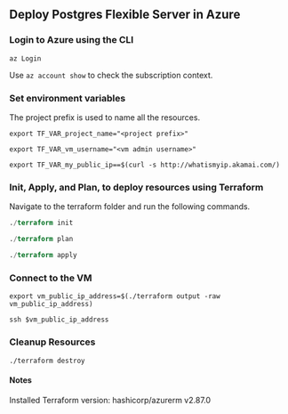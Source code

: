 
## Deploy Postgres Flexible Server in Azure

### Login to Azure using the CLI

```
az Login
```

Use `az account show` to check the subscription context.

### Set environment variables

The project prefix is used to name all the resources.

```variables
export TF_VAR_project_name="<project prefix>"

export TF_VAR_vm_username="<vm admin username>" 

export TF_VAR_my_public_ip==$(curl -s http://whatismyip.akamai.com/)
```

### Init, Apply, and Plan, to deploy resources using Terraform


Navigate to the terraform folder and run the following commands.

```terraform
./terraform init

./terraform plan

./terraform apply
```

### Connect to the VM
```
export vm_public_ip_address=$(./terraform output -raw vm_public_ip_address) 

ssh $vm_public_ip_address
```


### Cleanup Resources

```
./terraform destroy
```

#### Notes

Installed Terraform version: hashicorp/azurerm v2.87.0 